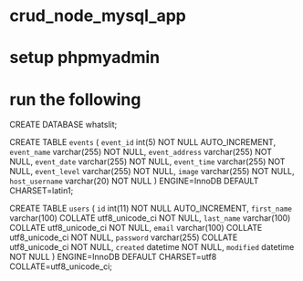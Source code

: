 # crud_node_mysql_app


# setup phpmyadmin

# run the following

CREATE DATABASE whatslit;

CREATE TABLE `events` (
  `event_id` int(5) NOT NULL AUTO_INCREMENT,
  `event_name` varchar(255) NOT NULL,
  `event_address` varchar(255) NOT NULL,
  `event_date` varchar(255) NOT NULL,
  `event_time` varchar(255) NOT NULL,
  `event_level` varchar(255) NOT NULL,
  `image` varchar(255) NOT NULL,
  `host_username` varchar(20) NOT NULL
) ENGINE=InnoDB DEFAULT CHARSET=latin1;



CREATE TABLE `users` (
  `id` int(11) NOT NULL AUTO_INCREMENT,
  `first_name` varchar(100) COLLATE utf8_unicode_ci NOT NULL,
  `last_name` varchar(100) COLLATE utf8_unicode_ci NOT NULL,
  `email` varchar(100) COLLATE utf8_unicode_ci NOT NULL,
  `password` varchar(255) COLLATE utf8_unicode_ci NOT NULL,
  `created` datetime NOT NULL,
  `modified` datetime NOT NULL
) ENGINE=InnoDB DEFAULT CHARSET=utf8 COLLATE=utf8_unicode_ci;
